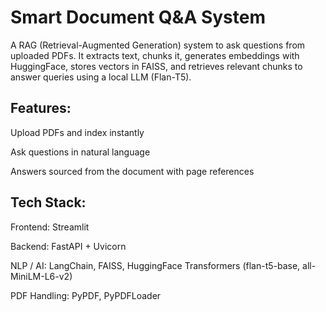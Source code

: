 # **Smart Document Q&A System**

A RAG (Retrieval-Augmented Generation) system to ask questions from uploaded PDFs. It extracts text, chunks it, generates embeddings with HuggingFace, stores vectors in FAISS, and retrieves relevant chunks to answer queries using a local LLM (Flan-T5).

## **Features:**

Upload PDFs and index instantly

Ask questions in natural language

Answers sourced from the document with page references


## **Tech Stack:**

Frontend: Streamlit

Backend: FastAPI + Uvicorn

NLP / AI: LangChain, FAISS, HuggingFace Transformers (flan-t5-base, all-MiniLM-L6-v2)

PDF Handling: PyPDF, PyPDFLoader
